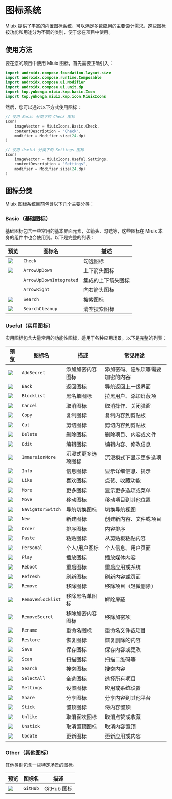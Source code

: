 # 图标系统

Miuix 提供了丰富的内置图标系统，可以满足多数应用的主要设计需求。这些图标按功能和用途分为不同的类别，便于您在项目中使用。

## 使用方法

要在您的项目中使用 Miuix 图标，首先需要正确引入：

```kotlin
import androidx.compose.foundation.layout.size
import androidx.compose.runtime.Composable
import androidx.compose.ui.Modifier
import androidx.compose.ui.unit.dp
import top.yukonga.miuix.kmp.basic.Icon
import top.yukonga.miuix.kmp.icon.MiuixIcons
```

然后，您可以通过以下方式使用图标：

```kotlin
// 使用 Basic 分类下的 Check 图标
Icon(
    imageVector = MiuixIcons.Basic.Check,
    contentDescription = "Check",
    modifier = Modifier.size(24.dp)
)

// 使用 Useful 分类下的 Settings 图标
Icon(
    imageVector = MiuixIcons.Useful.Settings,
    contentDescription = "Settings",
    modifier = Modifier.size(24.dp)
)
```

## 图标分类

Miuix 图标系统目前包含以下几个主要分类：

### Basic（基础图标）

基础图标包含一些常用的基本界面元素，如箭头、勾选等，这些图标在 Miuix 本身的组件中也会使用到。以下是完整的列表：

| 预览                                                                        | 图标名                     | 描述        |
|---------------------------------------------------------------------------|-------------------------|-----------|
| <img src="/icons/basic/Check.svg" />                                      | `Check`                 | 勾选图标      |
| <img src="/icons/basic/ArrowUpDown.svg" />                                | `ArrowUpDown`           | 上下箭头图标    |
| <img src="/icons/basic/ArrowUpDownIntegrated.svg" style="width: 15px;" /> | `ArrowUpDownIntegrated` | 集成的上下箭头图标 |
| <img src="/icons/basic/ArrowRight.svg" style="width: 15px;" />            | `ArrowRight`            | 向右箭头图标    |
| <img src="/icons/basic/Search.svg" />                                     | `Search`                | 搜索图标      |
| <img src="/icons/basic/SearchCleanup.svg" />                              | `SearchCleanup`         | 清空搜索图标    |

### Useful（实用图标）

实用图标包含大量常用的功能性图标，适用于各种应用场景。以下是完整的列表：

| 预览                                              | 图标名               | 描述        | 常见用途             |
|-------------------------------------------------|-------------------|-----------|------------------|
| <img src="/icons/useful/AddSecret.svg" />       | `AddSecret`       | 添加加密内容图标  | 添加密码、隐私项等需要加密的内容 |
| <img src="/icons/useful/Back.svg" />            | `Back`            | 返回图标      | 导航返回上一级界面        |
| <img src="/icons/useful/Blocklist.svg" />       | `Blocklist`       | 黑名单图标     | 拉黑用户、添加屏蔽项       |
| <img src="/icons/useful/Cancel.svg" />          | `Cancel`          | 取消图标      | 取消操作、关闭弹窗        |
| <img src="/icons/useful/Copy.svg" />            | `Copy`            | 复制图标      | 复制内容到剪贴板         |
| <img src="/icons/useful/Cut.svg" />             | `Cut`             | 剪切图标      | 剪切内容到剪贴板         |
| <img src="/icons/useful/Delete.svg" />          | `Delete`          | 删除图标      | 删除项目、内容或文件       |
| <img src="/icons/useful/Edit.svg" />            | `Edit`            | 编辑图标      | 编辑内容、修改信息        |
| <img src="/icons/useful/ImmersionMore.svg" />   | `ImmersionMore`   | 沉浸式更多选项图标 | 沉浸模式下显示更多选项      |
| <img src="/icons/useful/Info.svg" />            | `Info`            | 信息图标      | 显示详细信息、提示        |
| <img src="/icons/useful/Like.svg" />            | `Like`            | 喜欢图标      | 点赞、收藏功能          |
| <img src="/icons/useful/More.svg" />            | `More`            | 更多图标      | 显示更多选项或菜单        |
| <img src="/icons/useful/Move.svg" />            | `Move`            | 移动图标      | 移动项目到其他位置        |
| <img src="/icons/useful/NavigatorSwitch.svg" /> | `NavigatorSwitch` | 导航切换图标    | 切换导航视图           |
| <img src="/icons/useful/New.svg" />             | `New`             | 新建图标      | 创建新内容、文件或项目      |
| <img src="/icons/useful/Order.svg" />           | `Order`           | 排序图标      | 内容排序             |
| <img src="/icons/useful/Paste.svg" />           | `Paste`           | 粘贴图标      | 从剪贴板粘贴内容         |
| <img src="/icons/useful/Personal.svg" />        | `Personal`        | 个人/用户图标   | 个人信息、用户页面        |
| <img src="/icons/useful/Play.svg" />            | `Play`            | 播放图标      | 播放媒体内容           |
| <img src="/icons/useful/Reboot.svg" />          | `Reboot`          | 重启图标      | 重启应用或系统          |
| <img src="/icons/useful/Refresh.svg" />         | `Refresh`         | 刷新图标      | 刷新内容或页面          |
| <img src="/icons/useful/Remove.svg" />          | `Remove`          | 移除图标      | 移除项目（轻微删除）       |
| <img src="/icons/useful/RemoveBlocklist.svg" /> | `RemoveBlocklist` | 移除黑名单图标   | 解除屏蔽             |
| <img src="/icons/useful/RemoveSecret.svg" />    | `RemoveSecret`    | 移除加密内容图标  | 移除加密项            |
| <img src="/icons/useful/Rename.svg" />          | `Rename`          | 重命名图标     | 重命名文件或项目         |
| <img src="/icons/useful/Restore.svg" />         | `Restore`         | 恢复图标      | 恢复删除的内容          |
| <img src="/icons/useful/Save.svg" />            | `Save`            | 保存图标      | 保存内容或更改          |
| <img src="/icons/useful/Scan.svg" />            | `Scan`            | 扫描图标      | 扫描二维码等           |
| <img src="/icons/useful/Search.svg" />          | `Search`          | 搜索图标      | 搜索内容             |
| <img src="/icons/useful/SelectAll.svg" />       | `SelectAll`       | 全选图标      | 选择所有项目           |
| <img src="/icons/useful/Settings.svg" />        | `Settings`        | 设置图标      | 应用或系统设置          |
| <img src="/icons/useful/Share.svg" />           | `Share`           | 分享图标      | 分享内容到其他平台        |
| <img src="/icons/useful/Stick.svg" />           | `Stick`           | 置顶图标      | 将内容置顶            |
| <img src="/icons/useful/Unlike.svg" />          | `Unlike`          | 取消喜欢图标    | 取消点赞或收藏          |
| <img src="/icons/useful/Unstick.svg" />         | `Unstick`         | 取消置顶图标    | 取消内容置顶           |
| <img src="/icons/useful/Update.svg" />          | `Update`          | 更新图标      | 更新应用或内容          |

### Other（其他图标）

其他类别包含一些特定场景的图标。

| 预览                                    | 图标名      | 描述        |
|---------------------------------------|----------|-----------|
| <img src="/icons/other/GitHub.svg" /> | `GitHub` | GitHub 图标 |
